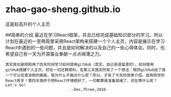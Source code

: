 # zhao-gao-sheng.github.io
这是赵高升的个人主页

##简单的介绍
	最近在学习React框架，并且已经完成基础知识部分的学习。所以计划在最近的一至两周里采用React架构来搭建一个个人主页，内容是展示在学习React中遇到的一些问题，并且是如何解决的以及自己的一些心得体会。同时，也希望自己有一天为开源事业奉献一点点绵薄之力。

	其实我也是刚刚用了四天时间学习如何使用gitHub（其实，自己英语蛮差的），如何使用gitHub搭建个人主页，好在一切还算顺利，在第三天我突然有了一个想法：既然gitHub给了我一个可以任意涂鸦的画板，我为什么不画点什么呢？所以，才有了今天的简单介绍。就用刚学的React练手！第四天我终于把React环境搭好了，一切都算是准备就绪了，还在等什么呢？Let's Go!
								--Des,Three,2016.